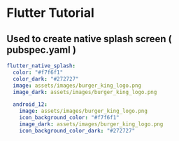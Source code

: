 # Flutter Tutorial

## Used to create native splash screen ( pubspec.yaml )

```yaml
flutter_native_splash:
  color: "#f7f6f1"
  color_dark: "#272727"
  image: assets/images/burger_king_logo.png
  image_dark: assets/images/burger_king_logo.png

  android_12:
    image: assets/images/burger_king_logo.png
    icon_background_color: "#f7f6f1"
    image_dark: assets/images/burger_king_logo.png
    icon_background_color_dark: "#272727"
```    
